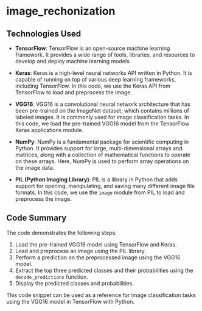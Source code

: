 # image_rechonization

   ## Technologies Used

- **TensorFlow**: TensorFlow is an open-source machine learning framework. It provides a wide range of tools, libraries, and resources to develop and deploy machine learning models.

- **Keras**: Keras is a high-level neural networks API written in Python. It is capable of running on top of various deep learning frameworks, including TensorFlow. In this code, we use the Keras API from TensorFlow to load and preprocess the image.

- **VGG16**: VGG16 is a convolutional neural network architecture that has been pre-trained on the ImageNet dataset, which contains millions of labeled images. It is commonly used for image classification tasks. In this code, we load the pre-trained VGG16 model from the TensorFlow Keras applications module.

- **NumPy**: NumPy is a fundamental package for scientific computing in Python. It provides support for large, multi-dimensional arrays and matrices, along with a collection of mathematical functions to operate on these arrays. Here, NumPy is used to perform array operations on the image data.

- **PIL (Python Imaging Library)**: PIL is a library in Python that adds support for opening, manipulating, and saving many different image file formats. In this code, we use the `image` module from PIL to load and preprocess the image.

## Code Summary

The code demonstrates the following steps:

1. Load the pre-trained VGG16 model using TensorFlow and Keras.
2. Load and preprocess an image using the PIL library.
3. Perform a prediction on the preprocessed image using the VGG16 model.
4. Extract the top three predicted classes and their probabilities using the `decode_predictions` function.
5. Display the predicted classes and probabilities.

This code snippet can be used as a reference for image classification tasks using the VGG16 model in TensorFlow with Python.

